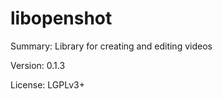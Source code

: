 #           libopenshot
 
Summary:        Library for creating and editing videos
 
Version:        0.1.3
 
License:        LGPLv3+
 
